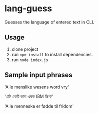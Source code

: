 lang-guess
=========

Guesses the language of entered text in CLI.

## Usage
1. clone project
2. run `npm install` to install dependencies.
3. run `node index.js`



## Sample input phrases

'Alle menslike wesens word vry'

'এটি একটি ভাষা একক IBM স্ক্রিপ্ট'

'Alle menneske er fødde til fridom'


